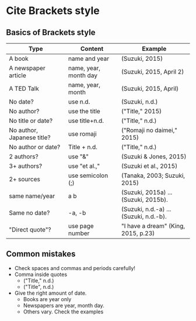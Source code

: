 # Cite Brackets style

## Basics of Brackets style
Type                |Content                |Example
---                 |---                    |---
A book              |name and year          |(Suzuki, 2015)
A newspaper article |name, year, month day  |(Suzuki, 2015, April 2)
A TED Talk          |name, year, month      |(Suzuki, 2015, April)
No date?            |use n.d.               |(Suzuki, n.d.)
No author?          |use the title          |("Title," 2015)
No title or date?   |use title+n.d.         |("Title," n.d.)
No author, Japanese title?     |use romaji  |("Romaji no daimei," 2015)
No author or date?  |Title + n.d.           |("Title," n.d.)
2 authors?          |use "&"                |(Suzuki & Jones, 2015)
3+ authors?         |use "et al.,"          |(Suzuki et al., 2015)
2+ sources          |use semicolon (;)      |(Tanaka, 2003; Suzuki, 2015)
same name/year      |a b                    |(Suzuki, 2015a) ... (Suzuki, 2015b).
Same no date?       |-a, -b                 |(Suzuki, n.d.-a) ... (Suzuki, n.d.-b).
"Direct quote"?     |use page number        |"I have a dream" (King, 2015, p.23)

## Common mistakes
* Check spaces and commas and periods carefully!
* Comma inside quotes
    * ("Title," n.d.)
    * ("Title", n.d.)
* Give the right amount of date. 
    * Books are year only
    * Newspapers are year, month day. 
    * Others vary. Check the examples